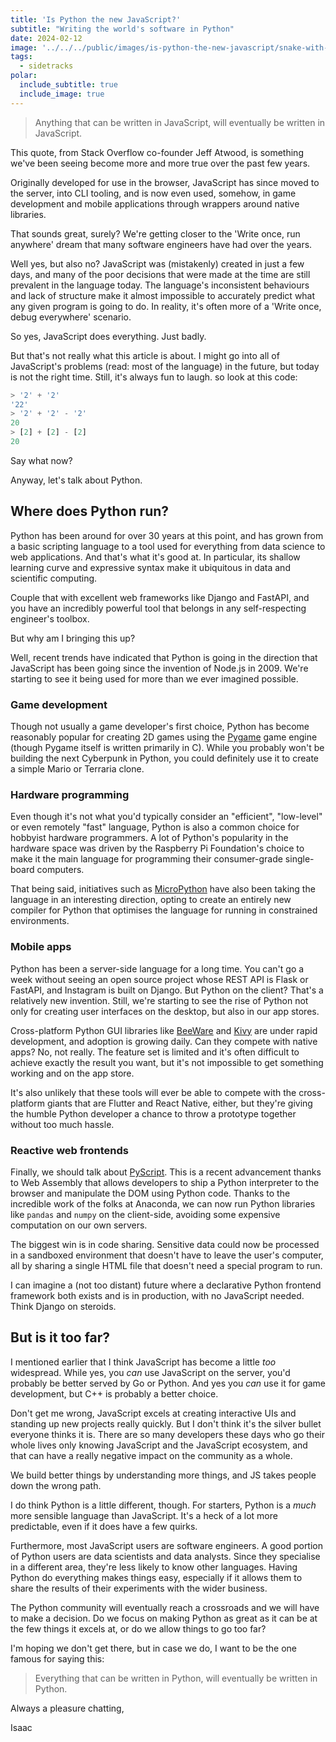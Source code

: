 ```yaml
---
title: 'Is Python the new JavaScript?'
subtitle: "Writing the world's software in Python"
date: 2024-02-12
image: '../../../public/images/is-python-the-new-javascript/snake-with-laptop.webp'
tags:
  - sidetracks
polar:
  include_subtitle: true
  include_image: true
---
```


> Anything that can be written in JavaScript, will eventually be written in JavaScript.

This quote, from Stack Overflow co-founder Jeff Atwood, is something we've been seeing become more and more true over the past few years.

Originally developed for use in the browser, JavaScript has since moved to the server, into CLI tooling, and is now even used, somehow, in game development and mobile applications through wrappers around native libraries.

That sounds great, surely? We're getting closer to the 'Write once, run anywhere' dream that many software engineers have had over the years.

Well yes, but also no? JavaScript was (mistakenly) created in just a few days, and many of the poor decisions that were made at the time are still prevalent in the language today. The language's inconsistent behaviours and lack of structure make it almost impossible to accurately predict what any given program is going to do. In reality, it's often more of a 'Write once, debug everywhere' scenario.

So yes, JavaScript does everything. Just badly.

But that's not really what this article is about. I might go into all of JavaScript's problems (read: most of the language) in the future, but today is not the right time. Still, it's always fun to laugh. so look at this code:

```js
> '2' + '2'
'22'
> '2' + '2' - '2'
20
> [2] + [2] - [2]
20
```

Say what now?

Anyway, let's talk about Python.

## Where does Python run?

Python has been around for over 30 years at this point, and has grown from a basic scripting language to a tool used for everything from data science to web applications. And that's what it's good at. In particular, its shallow learning curve and expressive syntax make it ubiquitous in data and scientific computing.

Couple that with excellent web frameworks like Django and FastAPI, and you have an incredibly powerful tool that belongs in any self-respecting engineer's toolbox.

But why am I bringing this up?

Well, recent trends have indicated that Python is going in the direction that JavaScript has been going since the invention of Node.js in 2009. We're starting to see it being used for more than we ever imagined possible.

### Game development

Though not usually a game developer's first choice, Python has become reasonably popular for creating 2D games using the [Pygame](pygame.org) game engine (though Pygame itself is written primarily in C). While you probably won't be building the next Cyberpunk in Python, you could definitely use it to create a simple Mario or Terraria clone.

### Hardware programming

Even though it's not what you'd typically consider an "efficient", "low-level" or even remotely "fast" language, Python is also a common choice for hobbyist hardware programmers. A lot of Python's popularity in the hardware space was driven by the Raspberry Pi Foundation's choice to make it the main language for programming their consumer-grade single-board computers.

That being said, initiatives such as [MicroPython](https://micropython.org/) have also been taking the language in an interesting direction, opting to create an entirely new compiler for Python that optimises the language for running in constrained environments.

### Mobile apps

Python has been a server-side language for a long time. You can't go a week without seeing an open source project whose REST API is Flask or FastAPI, and Instagram is built on Django. But Python on the client? That's a relatively new invention. Still, we're starting to see the rise of Python not only for creating user interfaces on the desktop, but also in our app stores. 

Cross-platform Python GUI libraries like [BeeWare](https://beeware.org) and [Kivy](kivy.org) are under rapid development, and adoption is growing daily. Can they compete with native apps? No, not really. The feature set is limited and it's often difficult to achieve exactly the result you want, but it's not impossible to get something working and on the app store.

It's also unlikely that these tools will ever be able to compete with the cross-platform giants that are Flutter and React Native, either, but they're giving the humble Python developer a chance to throw a prototype together without too much hassle.

### Reactive web frontends

Finally, we should talk about [PyScript](pyscript.net). This is a recent advancement thanks to Web Assembly that allows developers to ship a Python interpreter to the browser and manipulate the DOM using Python code. Thanks to the incredible work of the folks at Anaconda, we can now run Python libraries like `pandas` and `numpy` on the client-side, avoiding some expensive computation on our own servers.

The biggest win is in code sharing. Sensitive data could now be processed in a sandboxed environment that doesn't have to leave the user's computer, all by sharing a single HTML file that doesn't need a special program to run.

I can imagine a (not too distant) future where a declarative Python frontend framework both exists and is in production, with no JavaScript needed. Think Django on steroids.

## But is it too far?

I mentioned earlier that I think JavaScript has become a little _too_ widespread. While yes, you _can_ use JavaScript on the server, you'd probably be better served by Go or Python. And yes you _can_ use it for game development, but C++ is probably a better choice.

Don't get me wrong, JavaScript excels at creating interactive UIs and standing up new projects really quickly. But I don't think it's the silver bullet everyone thinks it is. There are so many developers these days who go their whole lives only knowing JavaScript and the JavaScript ecosystem, and that can have a really negative impact on the community as a whole.

We build better things by understanding more things, and JS takes people down the wrong path.

I do think Python is a little different, though. For starters, Python is a _much_ more sensible language than JavaScript. It's a heck of a lot more predictable, even if it does have a few quirks.

Furthermore, most JavaScript users are software engineers. A good portion of Python users are data scientists and data analysts. Since they specialise in a different area, they're less likely to know other languages. Having Python do everything makes things easy, especially if it allows them to share the results of their experiments with the wider business.

The Python community will eventually reach a crossroads and we will have to make a decision. Do we focus on making Python as great as it can be at the few things it excels at, or do we allow things to go too far?

I'm hoping we don't get there, but in case we do, I want to be the one famous for saying this:

> Everything that can be written in Python, will eventually be written in Python.

Always a pleasure chatting,

Isaac
